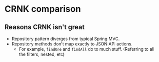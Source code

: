 # CRNK comparison

## Reasons CRNK isn't great

- Repository pattern diverges from typical Spring MVC.
- Repository methods don't map exactly to JSON:API actions.
    - For example, `findOne` and `findAll` do to much stuff. (Referring to all the filters, nested, etc)
